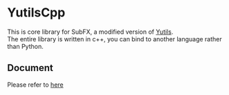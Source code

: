 # YutilsCpp

This is core library for SubFX, a modified version of [Yutils](https://github.com/Youka/Yutils).  
The entire library is written in c++, you can bind to another language rather than Python.

## Document

Please refer to [here](doc/ReadMe.md)
